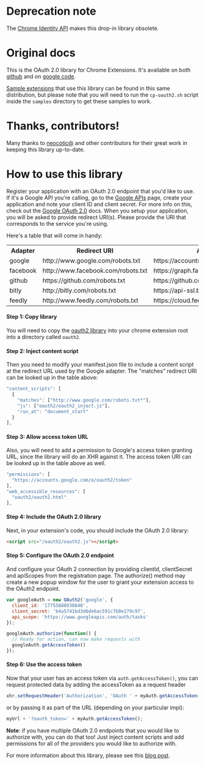 # Deprecation note

The [Chrome Identity API][identity] makes this drop-in library obsolete.

[identity]: http://developer.chrome.com/apps/app_identity.html

# Original docs

This is the OAuth 2.0 library for Chrome Extensions. It's available on
both [github][] and on [google code][].

[Sample extensions][samples] that use this library can be found in this same
distribution, but please note that you will need to run the
`cp-oauth2.sh` script inside the `samples` directory to get these
samples to work.

# Thanks, contributors!

Many thanks to [neocotic@](https://github.com/neocotic) and other
contributors for their great work in keeping this library up-to-date.

# How to use this library

Register your application with an OAuth 2.0 endpoint that you'd like to
use. If it's a Google API you're calling, go to the [Google APIs][gapi]
page, create your application and note your client ID and client secret.
For more info on this, check out the [Google OAuth 2.0][goauth2] docs.
When you setup your application, you will be asked to provide redirect
URI(s). Please provide the URI that corresponds to the service you're
using.

Here's a table that will come in handy:

<table id="impls">
  <tr>
    <th>Adapter</th>
    <th>Redirect URI</th>
    <th>Access Token URI</th>
  </tr>
  <tr>
    <td>google</td>
    <td>http://www.google.com/robots.txt</td>
    <td>https://accounts.google.com/o/oauth2/token</td>
  </tr>
  <tr>
    <td>facebook</td>
    <td>http://www.facebook.com/robots.txt</td>
    <td>https://graph.facebook.com/oauth/access_token</td>
  </tr>
  <tr>
    <td>github</td>
    <td>https://github.com/robots.txt</td>
    <td>https://github.com/login/oauth/access_token</td>
  </tr>
  <tr>
    <td>bitly</td>
    <td>http://bitly.com/robots.txt</td>
    <td>https://api-ssl.bitly.com/oauth/access_token</td>
  </tr>
  <tr>
    <td>feedly</td>
    <td>http://www.feedly.com/robots.txt</td>
    <td>https://cloud.feedly.com/v3/auth/token</td>
  </tr>
</table>

#### Step 1: Copy library

You will need to copy the [oauth2 library][oauth2crx] into your chrome
extension root into a directory called `oauth2`.

#### Step 2: Inject content script

Then you need to modify your manifest.json file to include a content
script at the redirect URL used by the Google adapter. The "matches"
redirect URI can be looked up in the table above:

```Javascript
"content_scripts": [
  {
    "matches": ["http://www.google.com/robots.txt*"],
    "js": ["oauth2/oauth2_inject.js"],
    "run_at": "document_start"
  }
],
```

#### Step 3: Allow access token URL

Also, you will need to add a permission to Google's access token
granting URL, since the library will do an XHR against it. The access
token URI can be looked up in the table above as well.

```Javascript
"permissions": [
  "https://accounts.google.com/o/oauth2/token"
],
"web_accessible_resources": [
  "oauth2/oauth2.html"
],
```

#### Step 4: Include the OAuth 2.0 library

Next, in your extension's code, you should include the OAuth 2.0
library:

```html
<script src="/oauth2/oauth2.js"></script>
```

#### Step 5: Configure the OAuth 2.0 endpoint

And configure your OAuth 2 connection by providing clientId,
clientSecret and apiScopes from the registration page. The authorize()
method may create a new popup window for the user to grant your
extension access to the OAuth2 endpoint.

```Javascript
var googleAuth = new OAuth2('google', {
  client_id: '17755888930840',
  client_secret: 'b4a5741bd3d6de6ac591c7b0e279c9f',
  api_scope: 'https://www.googleapis.com/auth/tasks'
});

googleAuth.authorize(function() {
  // Ready for action, can now make requests with
  googleAuth.getAccessToken()
});
```

#### Step 6: Use the access token

Now that your user has an access token via `auth.getAccessToken()`, you
can request protected data by adding the accessToken as a request header

```Javascript
xhr.setRequestHeader('Authorization', 'OAuth ' + myAuth.getAccessToken())
```

or by passing it as part of the URL (depending on your particular impl):

```Javascript
myUrl + '?oauth_token=' + myAuth.getAccessToken();
```

**Note**: if you have multiple OAuth 2.0 endpoints that you would like
to authorize with, you can do that too! Just inject content scripts and
add permissions for all of the providers you would like to authorize
with.

For more information about this library, please see this [blog
post][blog].


[gapi]: https://code.google.com/apis/console/
[goauth2]: http://code.google.com/apis/accounts/docs/OAuth2.html
[oauth crx]: http://code.google.com/chrome/extensions/tut_oauth.html
[oauth2crx]: https://github.com/borismus/oauth2-extensions/tree/master/lib

[github]: https://github.com/borismus/oauth2-extensions/
[google code]: http://code.google.com/p/oauth2-extensions/
[samples]: https://github.com/borismus/oauth2-extensions/samples
[blog]: http://smus.com/oauth2-chrome-extensions
